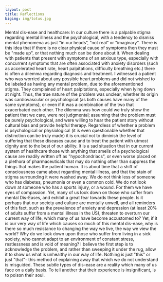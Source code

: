 ```yaml
---
layout: post
title: Reflections
bigimg: img/lotus.jpg
---
```


Mental dis-ease and healthcare:
In our culture there is a palpable stigma regarding mental illness and the psychological, with a tendency to dismiss mental phenomena as just “in our heads”, “not real” or "imaginary". There is this idea that if there is no clear physical cause of symptoms then they must be "made up", or that nothing much can be done about it. When dealing with patients that present with symptoms of an anxious type, especially with concurrent symptoms that are often associated with anxiety disorders (such as accelerated heart rate, heart palpitations, difficulty breathing etc.) there is often a dilemma regarding diagnosis and treatment.
I witnessed a patient who was worried about any possible heart problems and did not wished to be labeled as having any mental problem, due to the aforementioned stigma. They complained of heart palpitations, especially when lying down at night. Thus, the true nature of the problem was unclear, whether its origin was cardiovascular or psychological (as both causes have many of the same symptoms), or even if it was a combination of the two that exacerbated each other. The dilemma was how could we truly show the patient that we care, were not judgmental; assuming that the problem must be purely psychological, and were willing to hear the patient story without cultural bias and provide helpful therapy.
Regardless of whether a problem is psychological or physiological (it is even questionable whether that distinction can be truly made) it is crucial not to diminish the level of suffering that these diseases cause and to treat the patient with utmost dignity and to the best of our ability. It is a sad situation that in our current system of healthcare those with anything that smells of a psychological cause are readily written off as "hypochondriacs", or even worse placed on a plethora of pharmaceuticals that may do nothing other than suppress the things that makes the patient human. It is about time that a shift of consciousness came about regarding mental illness, and that the stain of stigma surrounding it were washed away.
We do not think less of someone who has diabetes, pneumonia or even a common cold. We do not look down at someone who has a sports injury, or a wound. For them we have eyes of compassion. Yet, many of us look down on those who suffer from mental Dis-Eases, and exhibit a great fear towards these people. Is it perhaps that our society and culture are mentally unwell, and all reminders of this fact, such as the prevalence of anxiety and depression (at least 20% of adults suffer from a mental illness in the US), threaten to overturn our current way of life, which many of us have become accustomed to?
Yet, if it is our very way of life which causes so much of this mental dis-ease, why is there so much resistance to changing the way we live, the way we view the world? Why do we look down upon those who suffer from living in a sick society, who cannot adapt to an environment of constant stress, restlessness and is void of meaning? I believe the first step is to acknowledge the problem, and rather than sweeping it under the rug, allow it to show us what is unhealthy in our way of life. Nothing is just "this" or just "that"- this method of explaining away that which we do not understand is misguided. These subtle types of dis-ease are a reality which many of us face on a daily basis. To tell another that their experience is insignificant, is to poison their soul.
